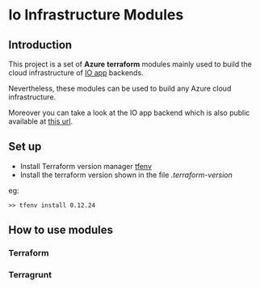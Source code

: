 # Io Infrastructure Modules

## Introduction

This project is a set of **Azure** **terraform** modules mainly used to build the cloud infrastructure of [IO app](https://io.italia.it/) backends.

Nevertheless, these modules can be used to build any Azure cloud infrastructure.

Moreover you can take a look at the IO app backend which is also public available at [this url](https://github.com/pagopa/io-infrastructure-live-new).

## Set up

- Install Terraform version manager [tfenv](https://github.com/tfutils/tfenv)
- Install the terraform version shown in the file *.terraform-version*

 eg:
```
>> tfenv install 0.12.24
```


## How to use modules

### Terraform



### Terragrunt
